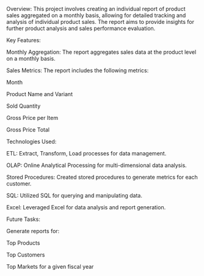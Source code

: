 
Overview: This project involves creating an individual report of product sales aggregated on a monthly basis, allowing for detailed tracking and analysis of individual product sales. The report aims to provide insights for further product analysis and sales performance evaluation.



Key Features:

Monthly Aggregation: The report aggregates sales data at the product level on a monthly basis.

Sales Metrics: The report includes the following metrics:

Month

Product Name and Variant

Sold Quantity

Gross Price per Item

Gross Price Total





Technologies Used:

ETL: Extract, Transform, Load processes for data management.

OLAP: Online Analytical Processing for multi-dimensional data analysis.

Stored Procedures: Created stored procedures to generate metrics for each customer.

SQL: Utilized SQL for querying and manipulating data.

Excel: Leveraged Excel for data analysis and report generation.



Future Tasks:

Generate reports for:

Top Products

Top Customers

Top Markets for a given fiscal year





